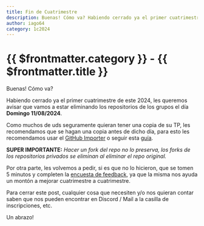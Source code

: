 ```yaml
---
title: Fin de Cuatrimestre
description: Buenas! Cómo va? Habiendo cerrado ya el primer cuatrimestre de este 2024, les queremos avisar que vamos a estar eliminando los repositorios de los grupos el día Domingo 11/08/2024.
author: iago64
category: 1c2024
---
```


<PostBreadcrumb />

# {{ $frontmatter.category }} - {{ $frontmatter.title }}

Buenas! Cómo va?

Habiendo cerrado ya el primer cuatrimestre de este 2024, les queremos avisar que
vamos a estar eliminando los repositorios de los grupos el día
**Domingo 11/08/2024**.

Como muchos de uds seguramente quieran tener una copia de su TP, les
recomendamos que se hagan una copia antes de dicho día, para esto les
recomendamos usar el [GitHub Importer](https://github.com/new/import) o seguir
esta
[guía](https://github.com/mgarciaisaia/github-translations/blob/spanish/help/articles/duplicating-a-repository.md).

**SUPER IMPORTANTE:** _Hacer un fork del repo no lo preserva, los forks de los
repositorios privados se eliminan al eliminar el repo original._

Por otra parte, les volvemos a pedir, si es que no lo hicieron, que se tomen 5
minutos y completen la
[encuesta de feedback](https://forms.gle/R2wPZhmH87CTgAj46), ya que la misma nos
ayuda un montón a mejorar cuatrimestre a cuatrimestre.

Para cerrar este post, cualquier cosa que necesiten y/o nos quieran contar saben
que nos pueden encontrar en Discord / Mail a la casilla de inscripciones, etc.

Un abrazo!
